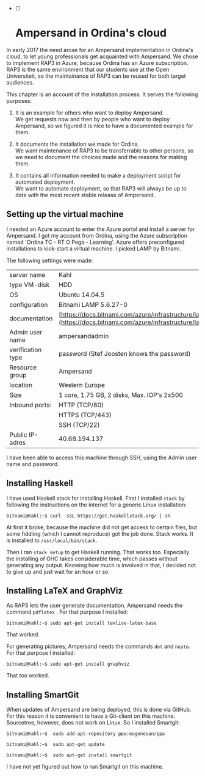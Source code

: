* [ ] # Ampersand in Ordina's cloud

In early 2017 the need arose for an Ampersand implementation in Ordina's cloud, to let young professionals get acquainted with Ampersand. We chose to implement RAP3 in Azure, because Ordina has an Azure subscription. RAP3 is the same environment that our students use at the Open Universiteit, so the maintainance of RAP3 can be reused for both target audiences.

This chapter is an account of the installation process. It serves the following purposes:

1. It is an example for others who want to deploy Ampersand.  
   We get requests now and then by people who want to deploy Ampersand, so we figured it is nice to have a documented example for them.

2. It documents the installation we made for Ordina.  
   We want maintenance of RAP3 to be transferrable to other persons, so we need to document the choices made and the reasons for making them.

3. It contains all information needed to make a deployment script for automated deployment.  
   We want to automate deployment, so that RAP3 will always be up to date with the most recent stable release of Ampersand.

## Setting up the virtual machine

I needed an Azure account to enter the Azure portal and install a server for Ampersand. I got my account from Ordina, using the Azure subscription named 'Ordina TC - RT O Pega - Learning'. Azure offers preconfigured installations to kick-start a virtual machine. I picked LAMP by Bitnami.

The following settings were made:

|  |  |
| :--- | :--- |
| server name | Kahl |
| type VM-disk | HDD |
| OS | Ubuntu 14.04.5 |
| configuration | Bitnami LAMP 5.6.27-0 |
| documentation | [https://docs.bitnami.com/azure/infrastructure/lamp](https://docs.bitnami.com/azure/infrastructure/lamp) |
| Admin user name | ampersandadmin |
| verification type | password \(Stef Joosten knows the password\) |
| Resource group | Ampersand |
| location | Western Europe |
| Size | 1 core, 1.75 GB, 2 disks, Max. IOP's 2x500 |
| Inbound ports: | HTTP \(TCP/80\) |
|  | HTTPS \(TCP/443\) |
|  | SSH \(TCP/22\) |
| Public IP-adres | 40.68.194.137 |

I have been able to access this machine through SSH, using the Admin user name and password.

## Installing Haskell

I have used Haskell stack for installing Haskell. First I installed `stack` by following the instructions on the internet for a generic Linux installation:

`bitnami@Kahl:~$ curl -sSL https://get.haskellstack.org/ | sh`

At first it broke, because the machine did not get access to certain files, but some fiddling \(which I cannot reproduce\) got the job done. Stack works. It is installed to `/usr/local/bin/stack`.

Then I ran `stack setup` to get Haskell running. That works too. Especially the installing of GHC takes considerable time, which passes without generating any output. Knowing how much is involved in that, I decided not to give up and just wait for an hour or so.

## Installing LaTeX and GraphViz

As RAP3 lets the user generate documentation, Ampersand needs the command `pdflatex` . For that purpose I installed:

`bitnami@Kahl:~$ sudo apt-get install texlive-latex-base`

That worked.

For generating pictures, Ampersand needs the commands `dot` and `neato`. For that purpose I installed:

```
bitnami@Kahl:~$ sudo apt-get install graphviz
```

That too worked.

## Installing SmartGit

When updates of Ampersand are being deployed, this is done via GitHub. For this reason it is convenient to have a Git-client on this machine. Sourcetree, however, does not work on Linux. So I installed Smartgit:

```
bitnami@Kahl:~$  sudo add-apt-repository ppa:eugenesan/ppa

bitnami@Kahl:~$  sudo apt-get update

bitnami@Kahl:~$  sudo apt-get install smartgit
```

I have not yet figured out how to run Smartgit on this machine.



